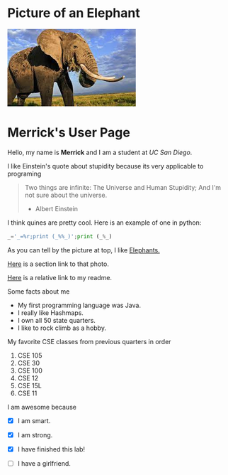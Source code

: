# Picture of an Elephant
![Picture of an Elephant](elephant.jpg)

# Merrick's User Page
Hello, my name is **Merrick** and I am a student at *UC San Diego*.

I like Einstein's quote about stupidity because its very applicable to programing
> Two things are infinite:
> The Universe and Human Stupidity;
> And I'm not sure about the universe.
> - Albert Einstein

I think quines are pretty cool. 
Here is an example of one in python:
```python
_='_=%r;print (_%%_)';print (_%_)
```

As you can tell by the picture at top, I like [Elephants.](https://en.wikipedia.org/wiki/Elephant)

[Here](#picture-of-an-elephant) is a section link to that photo.

[Here](/README.md) is a relative link to my readme.

Some facts about me
* My first programming language was Java.
* I really like Hashmaps.
* I own all 50 state quarters.
* I like to rock climb as a hobby.

My favorite CSE classes from previous quarters in order
1. CSE 105
2. CSE 30
3. CSE 100
3. CSE 12
4. CSE 15L
5. CSE 11

I am awesome because
- [x] I am smart.
- [x] I am strong.
- [x] I have finished this lab!
- [ ] I have a girlfriend.

